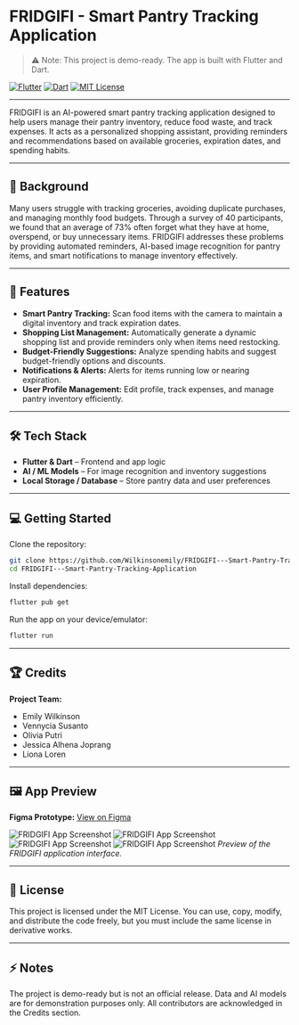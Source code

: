 # FRIDGIFI - Smart Pantry Tracking Application

> ⚠️ Note: This project is demo-ready. The app is built with Flutter and Dart.

[![Flutter](https://img.shields.io/badge/Flutter-02569B?style=for-the-badge&logo=flutter&logoColor=white)](https://flutter.dev/)
[![Dart](https://img.shields.io/badge/Dart-0175C2?style=for-the-badge&logo=dart&logoColor=white)](https://dart.dev/)
[![MIT License](https://img.shields.io/badge/License-MIT-green.svg)](https://opensource.org/licenses/MIT)

---


FRIDGIFI is an AI-powered smart pantry tracking application designed to help users manage their pantry inventory, reduce food waste, and track expenses. It acts as a personalized shopping assistant, providing reminders and recommendations based on available groceries, expiration dates, and spending habits.

---

## 📖 Background

Many users struggle with tracking groceries, avoiding duplicate purchases, and managing monthly food budgets. Through a survey of 40 participants, we found that an average of 73% often forget what they have at home, overspend, or buy unnecessary items. FRIDGIFI addresses these problems by providing automated reminders, AI-based image recognition for pantry items, and smart notifications to manage inventory effectively.

---

## 🚀 Features

- **Smart Pantry Tracking:** Scan food items with the camera to maintain a digital inventory and track expiration dates.  
- **Shopping List Management:** Automatically generate a dynamic shopping list and provide reminders only when items need restocking.  
- **Budget-Friendly Suggestions:** Analyze spending habits and suggest budget-friendly options and discounts.  
- **Notifications & Alerts:** Alerts for items running low or nearing expiration.  
- **User Profile Management:** Edit profile, track expenses, and manage pantry inventory efficiently.  

---

## 🛠️ Tech Stack

- **Flutter & Dart** – Frontend and app logic  
- **AI / ML Models** – For image recognition and inventory suggestions  
- **Local Storage / Database** – Store pantry data and user preferences  

---

## 💻 Getting Started

Clone the repository:

```bash
git clone https://github.com/Wilkinsonemily/FRIDGIFI---Smart-Pantry-Tracking-Application.git
cd FRIDGIFI---Smart-Pantry-Tracking-Application
````

Install dependencies:

```bash
flutter pub get
```

Run the app on your device/emulator:

```bash
flutter run
```

-----

## 🏆 Credits

**Project Team:**

  * Emily Wilkinson
  * Vennycia Susanto
  * Olivia Putri
  * Jessica Alhena Joprang
  * Liona Loren

-----

## 🖼️ App Preview

**Figma Prototype:** [View on Figma](https://www.figma.com/design/sWaq8OAKMYFp3oNssT4b5A/Fridgi-Fi?node-id=0-1&t=UF2d7MlT3KONevxi-1)

![FRIDGIFI App Screenshot](app_previews/Screenshot1.png)
![FRIDGIFI App Screenshot](app_previews/Screenshot2.png)
![FRIDGIFI App Screenshot](app_previews/Screenshot3.png)
![FRIDGIFI App Screenshot](app_previews/Screenshot4.png)
*Preview of the FRIDGIFI application interface.*

---

## 📜 License

This project is licensed under the MIT License. You can use, copy, modify, and distribute the code freely, but you must include the same license in derivative works.

-----

## ⚡ Notes

The project is demo-ready but is not an official release. Data and AI models are for demonstration purposes only. All contributors are acknowledged in the Credits section.

